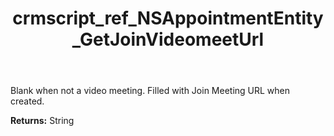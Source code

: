 ﻿---
title: crmscript_ref_NSAppointmentEntity_GetJoinVideomeetUrl
description: String NSAppointmentEntity.GetJoinVideomeetUrl()
intellisense: NSAppointmentEntity.GetJoinVideomeetUrl
keywords: NSAppointmentEntity, GetJoinVideomeetUrl
so.topic: reference
---

Blank when not a video meeting. Filled with Join Meeting URL when created.

**Returns:** String


